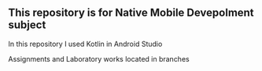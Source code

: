 ## This repository is for Native Mobile Devepolment subject
In this repository I used Kotlin in Android Studio

Assignments and Laboratory works located in branches
